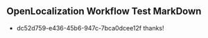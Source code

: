 ## OpenLocalization Workflow Test MarkDown
* dc52d759-e436-45b6-947c-7bca0dcee12f thanks!

<!--HONumber=Jul16_HO3-->



